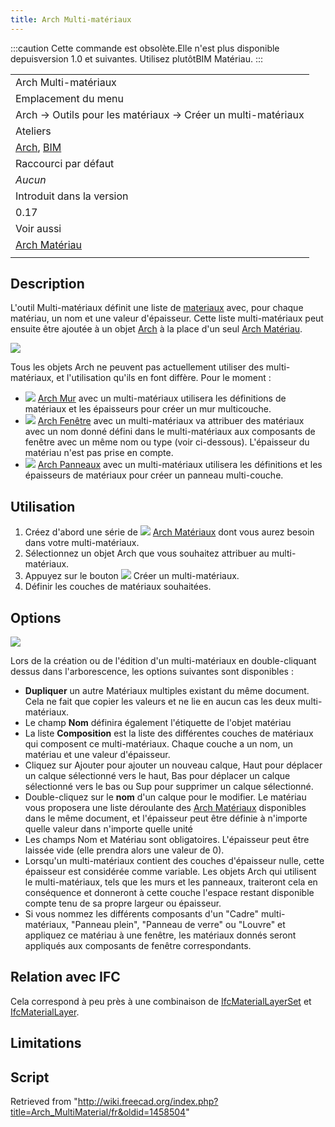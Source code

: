 ```yaml
---
title: Arch Multi-matériaux
---
```


:::caution
Cette commande est obsolète.Elle n'est plus disponible depuisversion 1.0 et suivantes. Utilisez plutôtBIM Matériau.
:::

|                                                                                             |
| ------------------------------------------------------------------------------------------- |
| Arch Multi-matériaux                                                                        |
| Emplacement du menu                                                                         |
| Arch → Outils pour les matériaux → Créer un multi-matériaux                                 |
| Ateliers                                                                                    |
| [Arch](/Arch_Workbench/fr "Arch Workbench/fr"), [BIM](/BIM_Workbench/fr "BIM Workbench/fr") |
| Raccourci par défaut                                                                        |
| _Aucun_                                                                                     |
| Introduit dans la version                                                                   |
| 0.17                                                                                        |
| Voir aussi                                                                                  |
| [Arch Matériau](/Arch_SetMaterial/fr "Arch SetMaterial/fr")                                 |
|                                                                                             |

## Description

L'outil Multi-matériaux définit une liste de [materiaux](/index.php?title=Material/fr&action=edit&redlink=1 "Material/fr (page does not exist)") avec, pour chaque matériau, un nom et une valeur d'épaisseur. Cette liste multi-matériaux peut ensuite être ajoutée à un objet [Arch](/Arch_Workbench/fr "Arch Workbench/fr") à la place d'un seul [Arch Matériau](/Arch_SetMaterial/fr "Arch SetMaterial/fr").

![](/images/Arch_multimaterial_example.png)

Tous les objets Arch ne peuvent pas actuellement utiliser des multi-matériaux, et l'utilisation qu'ils en font diffère. Pour le moment :

- ![](/images/Arch_Wall.svg) [Arch Mur](/Arch_Wall/fr "Arch Wall/fr") avec un multi-matériaux utilisera les définitions de matériaux et les épaisseurs pour créer un mur multicouche.
- ![](/images/Arch_Window.svg) [Arch Fenêtre](/Arch_Window/fr "Arch Window/fr") avec un multi-matériaux va attribuer des matériaux avec un nom donné défini dans le multi-matériaux aux composants de fenêtre avec un même nom ou type (voir ci-dessous). L'épaisseur du matériau n'est pas prise en compte.
- ![](/images/Arch_Panel.svg) [Arch Panneaux](/Arch_Panel/fr "Arch Panel/fr") avec un multi-matériaux utilisera les définitions et les épaisseurs de matériaux pour créer un panneau multi-couche.

## Utilisation

1. Créez d'abord une série de ![](/images/Arch_SetMaterial.svg) [Arch Matériaux](/Arch_SetMaterial/fr "Arch SetMaterial/fr") dont vous aurez besoin dans votre multi-matériaux.
2. Sélectionnez un objet Arch que vous souhaitez attribuer au multi-matériaux.
3. Appuyez sur le bouton ![](/images/Arch_MultiMaterial.svg) Créer un multi-matériaux.
4. Définir les couches de matériaux souhaitées.

## Options

![](/images/Arch_multimaterial_panel.png)

Lors de la création ou de l'édition d'un multi-matériaux en double-cliquant dessus dans l'arborescence, les options suivantes sont disponibles :

- **Dupliquer** un autre Matériaux multiples existant du même document. Cela ne fait que copier les valeurs et ne lie en aucun cas les deux multi-matériaux.
- Le champ **Nom** définira également l'étiquette de l'objet matériau
- La liste **Composition** est la liste des différentes couches de matériaux qui composent ce multi-matériaux. Chaque couche a un nom, un matériau et une valeur d'épaisseur.
- Cliquez sur Ajouter pour ajouter un nouveau calque, Haut pour déplacer un calque sélectionné vers le haut, Bas pour déplacer un calque sélectionné vers le bas ou Sup pour supprimer un calque sélectionné.
- Double-cliquez sur le **nom** d'un calque pour le modifier. Le matériau vous proposera une liste déroulante des [Arch Matériaux](/Arch_SetMaterial/fr "Arch SetMaterial/fr") disponibles dans le même document, et l'épaisseur peut être définie à n'importe quelle valeur dans n'importe quelle unité
- Les champs Nom et Matériau sont obligatoires. L'épaisseur peut être laissée vide (elle prendra alors une valeur de 0).
- Lorsqu'un multi-matériaux contient des couches d'épaisseur nulle, cette épaisseur est considérée comme variable. Les objets Arch qui utilisent le multi-matériaux, tels que les murs et les panneaux, traiteront cela en conséquence et donneront à cette couche l'espace restant disponible compte tenu de sa propre largeur ou épaisseur.
- Si vous nommez les différents composants d'un "Cadre" multi-matériaux, "Panneau plein", "Panneau de verre" ou "Louvre" et appliquez ce matériau à une fenêtre, les matériaux donnés seront appliqués aux composants de fenêtre correspondants.

## Relation avec IFC

Cela correspond à peu près à une combinaison de [IfcMaterialLayerSet](https://standards.buildingsmart.org/IFC/DEV/IFC4_2/FINAL/HTML/link/ifcmateriallayerset.htm) et [IfcMaterialLayer](https://standards.buildingsmart.org/IFC/DEV/IFC4_2/FINAL/HTML/link/ifcmateriallayer.htm).

## Limitations

## Script

Retrieved from "<http://wiki.freecad.org/index.php?title=Arch_MultiMaterial/fr&oldid=1458504>"
